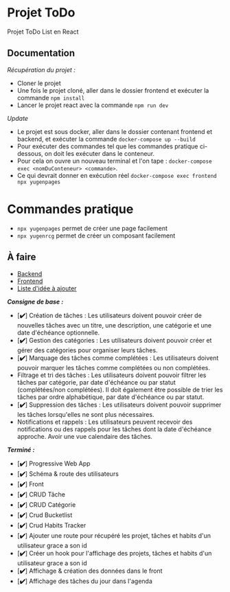 # Projet ToDo

Projet ToDo List en React

## Documentation

*Récupération du projet :*

- Cloner le projet
- Une fois le projet cloné, aller dans le dossier frontend et exécuter la commande `npm install`
- Lancer le projet react avec la commande `npm run dev`

*Update*

- Le projet est sous docker, aller dans le dossier contenant frontend et backend, et exécuter la commande `docker-compose up --build`
- Pour exécuter des commandes tel que les commandes pratique ci-dessous, on doit les exécuter dans le conteneur.
- Pour cela on ouvre un nouveau terminal et l'on tape : `docker-compose exec <nomDuConteneur> <commande>`.
- Ce qui devrait donner en exécution réel `docker-compose exec frontend npx yugenpages`


# Commandes pratique

-  `npx yugenpages` permet de créer une page facilement
-  `npx yugenrcg` permet de créer un composant facilement

## À faire

- [Backend](./backend/README.md)
- [Frontend](./frontend/README.md)
- [Liste d'idée à ajouter](./IDEA.md)

***Consigne de base :***

- [**✔️**] Création de tâches : Les utilisateurs doivent pouvoir créer de nouvelles tâches avec un titre, une description, une catégorie et une date d'échéance optionnelle.
- [**✔️**] Gestion des catégories : Les utilisateurs doivent pouvoir créer et gérer des catégories pour organiser leurs tâches.
- [**✔️**] Marquage des tâches comme complétées : Les utilisateurs doivent pouvoir marquer les tâches comme complétées ou non complétées.
- Filtrage et tri des tâches : Les utilisateurs doivent pouvoir filtrer les tâches par catégorie, par date d'échéance ou par statut (complétées/non complétées). Il doit également être possible de trier les tâches par ordre alphabétique, par date d'échéance ou par statut.
- [**✔️**] Suppression des tâches : Les utilisateurs doivent pouvoir supprimer les tâches lorsqu'elles ne sont plus nécessaires.
- Notifications et rappels : Les utilisateurs peuvent recevoir des notifications ou des rappels pour les tâches dont la date d'échéance approche. Avoir une vue calendaire des tâches.

***Terminé :***

- [**✔️**] Progressive Web App
- [**✔️**] Schéma & route des utilisateurs
- [**✔️**] Front
- [**✔️**] CRUD Tâche
- [**✔️**] CRUD Catégorie
- [**✔️**] Crud Bucketlist
- [**✔️**] Crud Habits Tracker
- [**✔️**] Ajouter une route pour récupéré les projet, tâches et habits d'un utilisateur grace a son id
- [**✔️**] Créer un hook pour l'affichage des projets, tâches et habits d'un utilisateur grace a son id
- [**✔️**] Affichage & création des données dans le front
- [**✔️**] Affichage des tâches du jour dans l'agenda